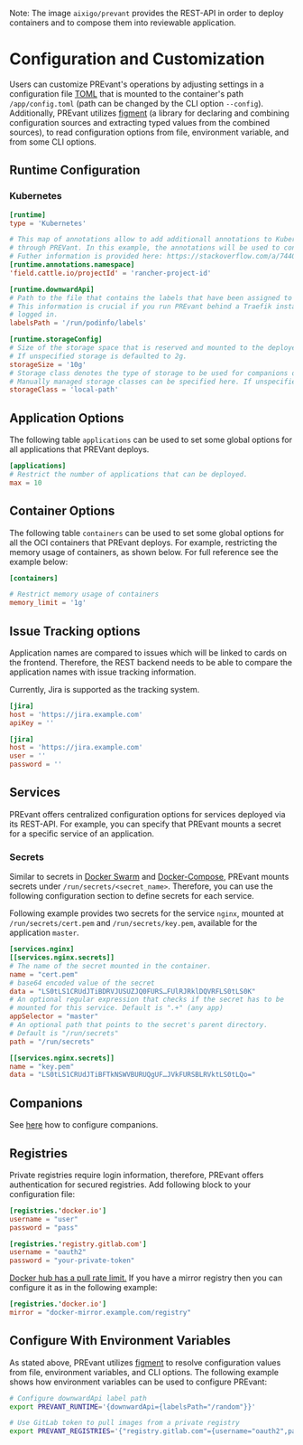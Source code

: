 
Note: The image `aixigo/prevant` provides the REST-API in order to deploy containers and to compose them into reviewable application.

# Configuration and Customization

Users can customize PREvant's operations by adjusting settings in a
configuration file [TOML](https://github.com/toml-lang/toml) that is mounted to
the container's path `/app/config.toml` (path can be changed by the CLI option
`--config`). Additionally, PREvant utilizes [figment][1] (a library
for declaring and combining configuration sources and extracting typed values
from the combined sources), to read configuration options from file, environment
variable, and from some CLI options.

## Runtime Configuration

### Kubernetes

```toml
[runtime]
type = 'Kubernetes'

# This map of annotations allow to add additionall annotations to Kubernetes namespaces that will be created
# through PREVant. In this example, the annotations will be used to connect the namespaces to a Rancher project.
# Futher information is provided here: https://stackoverflow.com/a/74405246/5088458
[runtime.annotations.namespace]
'field.cattle.io/projectId' = 'rancher-project-id'

[runtime.downwardApi]
# Path to the file that contains the labels that have been assigned to the PREvant deployemnt itself.
# This information is crucial if you run PREvant behind a Traefik instance that enforces the user ot be
# logged in.
labelsPath = '/run/podinfo/labels'

[runtime.storageConfig]
# Size of the storage space that is reserved and mounted to the deployed companion with storage.
# If unspecified storage is defaulted to 2g.
storageSize = '10g'
# Storage class denotes the type of storage to be used for companions deployed with storage.
# Manually managed storage classes can be specified here. If unspecified default storage class will be used.
storageClass = 'local-path'
```

## Application Options

The following table `applications` can be used to set some global options for
all applications that PREVant deploys.

```toml
[applications]
# Restrict the number of applications that can be deployed.
max = 10
```

## Container Options

The following table `containers` can be used to set some global options for all the OCI containers that PREvant deploys.
For example, restricting the memory usage of containers, as shown below. For full reference see the example below:

```toml
[containers]

# Restrict memory usage of containers
memory_limit = '1g'
```

## Issue Tracking options

Application names are compared to issues which will be linked to cards on the frontend. Therefore, the REST backend needs to be able to compare the application names with issue tracking information.

Currently, Jira is supported as the tracking system.

```toml
[jira]
host = 'https://jira.example.com'
apiKey = ''
```

```toml
[jira]
host = 'https://jira.example.com'
user = ''
password = ''
```

## Services

PREvant offers centralized configuration options for services deployed via its REST-API. For example, you can specify that PREvant mounts a secret for a specific service of an application.

### Secrets

Similar to secrets in [Docker Swarm](https://docs.docker.com/engine/swarm/secrets/) and [Docker-Compose](https://docs.docker.com/compose/compose-file/#secrets), PREvant mounts secrets under `/run/secrets/<secret_name>`. Therefore, you can use the following configuration section to define secrets for each service.

Following example provides two secrets for the service `nginx`, mounted at `/run/secrets/cert.pem` and `/run/secrets/key.pem`, available for the application `master`.

```toml
[services.nginx]
[[services.nginx.secrets]]
# The name of the secret mounted in the container.
name = "cert.pem"
# base64 encoded value of the secret
data = "LS0tLS1CRUdJTiBDRVJUSUZJQ0FURS…FUlRJRklDQVRFLS0tLS0K"
# An optional regular expression that checks if the secret has to be
# mounted for this service. Default is ".+" (any app)
appSelector = "master"
# An optional path that points to the secret's parent directory.
# Default is "/run/secrets"
path = "/run/secrets"

[[services.nginx.secrets]]
name = "key.pem"
data = "LS0tLS1CRUdJTiBFTkNSWVBURUQgUF…JVkFURSBLRVktLS0tLQo="
```

## Companions

See [here](../docs/companions.md) how to configure companions.

## Registries

Private registries require login information, therefore, PREvant offers authentication for secured registries. Add following block to your configuration file:

```toml
[registries.'docker.io']
username = "user"
password = "pass"

[registries.'registry.gitlab.com']
username = "oauth2"
password = "your-private-token"
```

[Docker hub has a pull rate limit.](https://docs.docker.com/docker-hub/download-rate-limit/)
If you have a mirror registry then you can configure it as in the following example:

```toml
[registries.'docker.io']
mirror = "docker-mirror.example.com/registry"
```

## Configure With Environment Variables

As stated above, PREvant utilizes [figment][1] to resolve configuration values from file, environment variables, and CLI options. The following example shows how environment variables can be used to configure PREvant:

```bash
# Configure downwardApi label path
export PREVANT_RUNTIME='{downwardApi={labelsPath="/random"}}'

# Use GitLab token to pull images from a private registry
export PREVANT_REGISTRIES='{"registry.gitlab.com"={username="oauth2",password="your-private-token"}}'
```

[1]: https://docs.rs/figment/latest/figment/#overview
